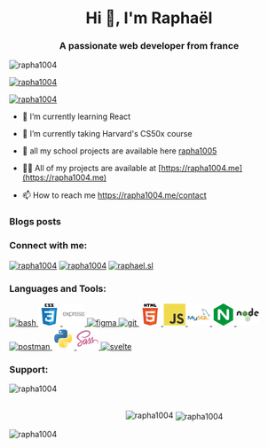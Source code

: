 <h1 align="center">Hi 👋, I'm Raphaël</h1>
<h3 align="center">A passionate web developer from france</h3>

<p align="left"> <img src="https://komarev.com/ghpvc/?username=rapha1004&label=Profile%20views&color=0e75b6&style=flat" alt="rapha1004" /> </p>

<p align="left"> <a href="https://github.com/ryo-ma/github-profile-trophy"><img src="https://github-profile-trophy.vercel.app/?username=rapha1004" alt="rapha1004" /></a> </p>

<p align="left"> <a href="https://twitter.com/rapha1004" target="blank"><img src="https://img.shields.io/twitter/follow/rapha1004?logo=twitter&style=for-the-badge" alt="rapha1004" /></a> </p>

- 🔭 I’m currently learning React

- 🌱  I’m currently taking Harvard's CS50x course

- 🏫 all my school projects are available here [rapha1005](https://github.com/rapha1005)

- 👨‍💻 All of my projects are available at [https://rapha1004.me](https://rapha1004.me)

- 📫 How to reach me https://rapha1004.me/contact

### Blogs posts
<!-- BLOG-POST-LIST:START -->
<!-- BLOG-POST-LIST:END -->

<h3 align="left">Connect with me:</h3>
<p align="left">
<a href="https://dev.to/rapha1004" target="blank"><img align="center" src="https://raw.githubusercontent.com/rahuldkjain/github-profile-readme-generator/master/src/images/icons/Social/devto.svg" alt="rapha1004" height="30" width="40" /></a>
<a href="https://twitter.com/rapha1004" target="blank"><img align="center" src="https://raw.githubusercontent.com/rahuldkjain/github-profile-readme-generator/master/src/images/icons/Social/twitter.svg" alt="rapha1004" height="30" width="40" /></a>
<a href="https://instagram.com/raphael.sl" target="blank"><img align="center" src="https://raw.githubusercontent.com/rahuldkjain/github-profile-readme-generator/master/src/images/icons/Social/instagram.svg" alt="raphael.sl" height="30" width="40" /></a>
</p>

<h3 align="left">Languages and Tools:</h3>
<p align="left"> <a href="https://www.gnu.org/software/bash/" target="_blank" rel="noreferrer"> <img src="https://www.vectorlogo.zone/logos/gnu_bash/gnu_bash-icon.svg" alt="bash" width="40" height="40"/> </a> <a href="https://www.w3schools.com/css/" target="_blank" rel="noreferrer"> <img src="https://raw.githubusercontent.com/devicons/devicon/master/icons/css3/css3-original-wordmark.svg" alt="css3" width="40" height="40"/> </a> <a href="https://expressjs.com" target="_blank" rel="noreferrer"> <img src="https://raw.githubusercontent.com/devicons/devicon/master/icons/express/express-original-wordmark.svg" alt="express" width="40" height="40"/> </a> <a href="https://www.figma.com/" target="_blank" rel="noreferrer"> <img src="https://www.vectorlogo.zone/logos/figma/figma-icon.svg" alt="figma" width="40" height="40"/> </a> <a href="https://git-scm.com/" target="_blank" rel="noreferrer"> <img src="https://www.vectorlogo.zone/logos/git-scm/git-scm-icon.svg" alt="git" width="40" height="40"/> </a> <a href="https://www.w3.org/html/" target="_blank" rel="noreferrer"> <img src="https://raw.githubusercontent.com/devicons/devicon/master/icons/html5/html5-original-wordmark.svg" alt="html5" width="40" height="40"/> </a> <a href="https://developer.mozilla.org/en-US/docs/Web/JavaScript" target="_blank" rel="noreferrer"> <img src="https://raw.githubusercontent.com/devicons/devicon/master/icons/javascript/javascript-original.svg" alt="javascript" width="40" height="40"/> </a> <a href="https://www.mysql.com/" target="_blank" rel="noreferrer"> <img src="https://raw.githubusercontent.com/devicons/devicon/master/icons/mysql/mysql-original-wordmark.svg" alt="mysql" width="40" height="40"/> </a> <a href="https://www.nginx.com" target="_blank" rel="noreferrer"> <img src="https://raw.githubusercontent.com/devicons/devicon/master/icons/nginx/nginx-original.svg" alt="nginx" width="40" height="40"/> </a> <a href="https://nodejs.org" target="_blank" rel="noreferrer"> <img src="https://raw.githubusercontent.com/devicons/devicon/master/icons/nodejs/nodejs-original-wordmark.svg" alt="nodejs" width="40" height="40"/> </a> <a href="https://postman.com" target="_blank" rel="noreferrer"> <img src="https://www.vectorlogo.zone/logos/getpostman/getpostman-icon.svg" alt="postman" width="40" height="40"/> </a> <a href="https://www.python.org" target="_blank" rel="noreferrer"> <img src="https://raw.githubusercontent.com/devicons/devicon/master/icons/python/python-original.svg" alt="python" width="40" height="40"/> </a> <a href="https://sass-lang.com" target="_blank" rel="noreferrer"> <img src="https://raw.githubusercontent.com/devicons/devicon/master/icons/sass/sass-original.svg" alt="sass" width="40" height="40"/> </a> <a href="https://svelte.dev" target="_blank" rel="noreferrer"> <img src="https://upload.wikimedia.org/wikipedia/commons/1/1b/Svelte_Logo.svg" alt="svelte" width="40" height="40"/> </a> </p>

<h3 align="left">Support:</h3>
<p><a href="https://www.buymeacoffee.com/rapha1004"> <img align="left" src="https://cdn.buymeacoffee.com/buttons/v2/default-yellow.png" height="50" width="210" alt="rapha1004" /></a></p><br><br>

<p><img align="left" src="https://github-readme-stats.vercel.app/api/top-langs?username=rapha1004&show_icons=true&locale=en&layout=compact" alt="rapha1004" /></p>

<p>&nbsp;<img align="center" src="https://github-readme-stats.vercel.app/api?username=rapha1004&show_icons=true&locale=en" alt="rapha1004" /></p>

<p><img align="center" src="https://github-readme-streak-stats.herokuapp.com/?user=rapha1004&" alt="rapha1004" /></p>
